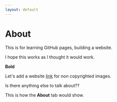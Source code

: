 ```yaml
---
layout: default
---
```

# About
This is for learning GitHub pages, building a website. 

I hope this works as I thought it would work.

**Bold**

Let's add a website [link](https://pixabay.com/) for non copyrighted images.

Is there anything else to talk about?? 

This is how the **About** tab would show.
